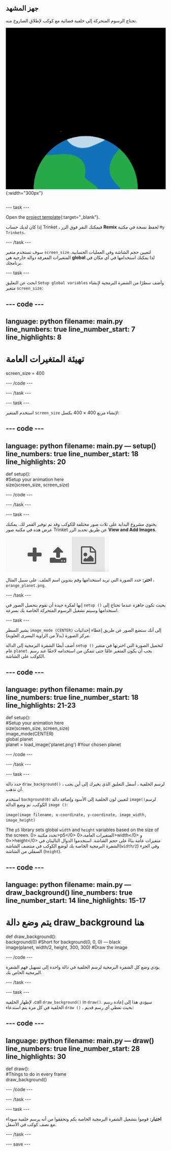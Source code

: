 ## جهز المشهد

<div style="display: flex; flex-wrap: wrap">
<div style="flex-basis: 200px; flex-grow: 1; margin-right: 15px;">
تحتاج الرسوم المتحركة إلى خلفية فضائية مع كوكب لإطلاق الصاروخ منه.
</div>
<div>

![كوكب على خلفية سوداء.](images/step_2.png){:width="300px"}

</div>
</div>

--- task ---

Open the [project template](https://trinket.io/python/f2199f5a8c){:target="_blank"}.

إذا كان لديك حساب Trinket ، فيمكنك النقر فوق الزر **Remix** لحفظ نسخة في مكتبة `My Trinkets`.

--- /task ---

سوف تستخدم متغير `screen_size` لتعيين حجم الشاشة وفي العمليات الحسابية. المتغيرات المعرفة دوالة خارجية هي **global** لذا يمكنك استخدامها في أي مكان في برنامجك.

--- task ---

ابحث عن التعليق `Setup global variables` وأضف سطرًا من الشفرة البرمجية لإنشاء متغير `screen_size`:

--- code ---
---
language: python filename: main.py line_numbers: true line_number_start: 7
line_highlights: 8
---

# تهيئة المتغيرات العامة
screen_size = 400

--- /code ---

--- /task ---

--- task ---

استخدم المتغير `screen_size` لإنشاء مربع 400 × 400 بكسل:

--- code ---
---
language: python filename: main.py — setup() line_numbers: true line_number_start: 18
line_highlights: 20
---

def setup():   
#Setup your animation here   
size(screen_size, screen_size)


--- /code ---

--- /task ---

--- task ---

يحتوي مشروع البداية على ثلاث صور مختلفة للكوكب وقد تم توفير القمر لك. يمكنك عرض هذه في مكتبة صور Trinket عن طريق تحديد الزر **View and Add Images**.

![رمز زائد ورمز تحميل ورمز صورة. يتم تمييز رمز الصورة.](images/trinket_image.png)

**اختر:** حدد الصورة التي تريد استخدامها وقم بتدوين اسم الملف. على سبيل المثال ، `orange_planet.png`.

--- /task ---

إنها لفكرة جيدة أن تقوم بتحميل الصور في `setup ()` بحيث تكون جاهزة عندما تحتاج إلى استخدامها وسيتم تشغيل الرسوم المتحركة الخاصة بك بسرعة.

--- task ---

يشير السطر `image_mode (CENTER)` إلى أنك ستضع الصور عن طريق إعطاء إحداثيات مركز الصورة (بدلاً من الزاوية اليسرى العلوية).

أضف أيضًا الشفرة البرمجية إلى الدالة `setup ()` لتحميل الصورة التي اخترتها في متغير عام `planet`. يجب أن يكون المتغير عامًا حتى تتمكن من استخدامه لاحقًا عند رسم الكوكب على الشاشة.

--- code ---
---
language: python filename: main.py line_numbers: true line_number_start: 18
line_highlights: 21-23
---

def setup():   
#Setup your animation here   
size(screen_size, screen_size)   
image_mode(CENTER)   
global planet   
planet = load_image('planet.png') #Your chosen planet


--- /code ---

--- /task ---

--- task ---

حدد دالة `draw_background()` ، لرسم الخلفية ، أسفل التعليق الذي يخبرك إلى أين يجب أن تذهب.

استخدم `background(0)` لتعيين لون الخلفية إلى الأسود وإضافة دالة `image()`لرسم الكوكب. تم وضع الدالة `image ()`:

`image(image filename, x-coordinate, y-coordinate, image_width, image_height)`

The `p5` library sets global `width` and `height` variables based on the size of the screen. تحدد مكتبة <0>p5</0> المتغيرات العامة،<0>width</0> و <0>height</0> متغيرات عامة بناءً على حجم الشاشة. استخدموا الدوال التاليتان في الشفرة البرمجية الخاصة بك لوضع الكوكب في منتصف الشاشة(`width/2`) وفي الجزء السفلي من الشاشة (`height`).

--- code ---
---
language: python filename: main.py — draw_background() line_numbers: true line_number_start: 14
line_highlights: 15-17
---

# يتم وضع دالة draw_background هنا
def draw_background():   
background(0) #Short for background(0, 0, 0) — black    
image(planet, width/2, height, 300, 300) #Draw the image


--- /code ---

يؤدي وضع كل الشفرة البرمجية لرسم الخلفية في دالة واحدة إلى تسهيل فهم الشفرة البرمجية الخاص بك.

--- /task ---

--- task ---

لإظهار الخلفية ،call `draw_background()` in `draw()`. سيؤدي هذا إلى إعادة رسم الخلفية في كل مرة يتم استدعاء `draw ()` ، بحيث تغطي أي رسم قديم:

--- code ---
---
language: python filename: main.py — draw() line_numbers: true line_number_start: 28
line_highlights: 30
---

def draw():   
#Things to do in every frame    
draw_background()

--- /code ---

--- /task ---

--- task ---

**اختبار:** قوموا بتشغيل الشفرة البرمجية الخاصة بكم وتحققوا من أنه يرسم خلفية سوداء مع نصف كوكب في الأسفل.

--- /task ---

--- save ---
